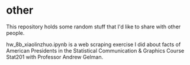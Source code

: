 # other
This repository holds some random stuff that I'd like to share with other people. 

hw_8b_xiaolinzhuo.ipynb is a web scraping exercise I did about facts of American Presidents in the Statistical Communication & Graphics Course Stat201 with Professor Andrew Gelman. 

